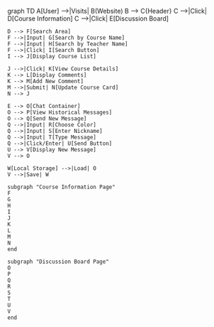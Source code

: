graph TD
    A[User] -->|Visits| B(Website)
    B --> C{Header}
    C -->|Click| D[Course Information]
    C -->|Click| E[Discussion Board]
    
    D --> F[Search Area]
    F -->|Input| G[Search by Course Name]
    F -->|Input| H[Search by Teacher Name]
    F -->|Click| I[Search Button]
    I --> J[Display Course List]
    
    J -->|Click| K[View Course Details]
    K --> L[Display Comments]
    K --> M[Add New Comment]
    M -->|Submit| N[Update Course Card]
    N --> J
    
    E --> O[Chat Container]
    O --> P[View Historical Messages]
    O --> Q[Send New Message]
    Q -->|Input| R[Choose Color]
    Q -->|Input| S[Enter Nickname]
    Q -->|Input| T[Type Message]
    Q -->|Click/Enter| U[Send Button]
    U --> V[Display New Message]
    V --> O
    
    W[Local Storage] -->|Load| O
    V -->|Save| W
    
    subgraph "Course Information Page"
    F
    G
    H
    I
    J
    K
    L
    M
    N
    end
    
    subgraph "Discussion Board Page"
    O
    P
    Q
    R
    S
    T
    U
    V
    end